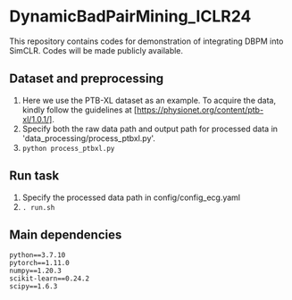 # DynamicBadPairMining_ICLR24
This repository contains codes for demonstration of integrating DBPM into SimCLR. Codes will be made publicly available.

## Dataset and preprocessing
1. Here we use the PTB-XL dataset as an example. To acquire the data, kindly follow the guidelines at [https://physionet.org/content/ptb-xl/1.0.1/].
2. Specify both the raw data path and output path for processed data in 'data_processing/process_ptbxl.py'.
3. `python process_ptbxl.py`

## Run task
1. Specify the processed data path in config/config_ecg.yaml
2. `. run.sh`

## Main dependencies
```
python==3.7.10
pytorch==1.11.0
numpy==1.20.3
scikit-learn==0.24.2
scipy==1.6.3
```
